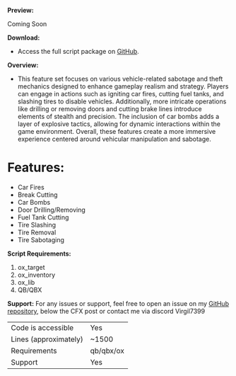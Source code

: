 **Preview:**

Coming Soon
  
**Download:**
- Access the full script package on [GitHub](https://github.com/Virgildev/v-VehicleSabotage).

**Overview:**
- This feature set focuses on various vehicle-related sabotage and theft mechanics designed to enhance gameplay realism and strategy. Players can engage in actions such as igniting car fires, cutting fuel tanks, and slashing tires to disable vehicles. Additionally, more intricate operations like drilling or removing doors and cutting brake lines introduce elements of stealth and precision. The inclusion of car bombs adds a layer of explosive tactics, allowing for dynamic interactions within the game environment. Overall, these features create a more immersive experience centered around vehicular manipulation and sabotage.

# Features:

- Car Fires
- Break Cutting
- Car Bombs
- Door Drilling/Removing
- Fuel Tank Cutting
- Tire Slashing
- Tire Removal
- Tire Sabotaging

**Script Requirements:**
1. ox_target
2. ox_inventory
3. ox_lib
4. QB/QBX

**Support:**
For any issues or support, feel free to open an issue on my [GitHub repository](https://github.com/Virgildev/v-VehicleSabotage), below the CFX post or contact me via discord Virgil7399

|                                         |                                |
|-------------------------------------|----------------------------|
| Code is accessible       | Yes                       |
| Lines (approximately)  | ~1500                  |
| Requirements                | qb/qbx/ox                    |
| Support                           | Yes              |
